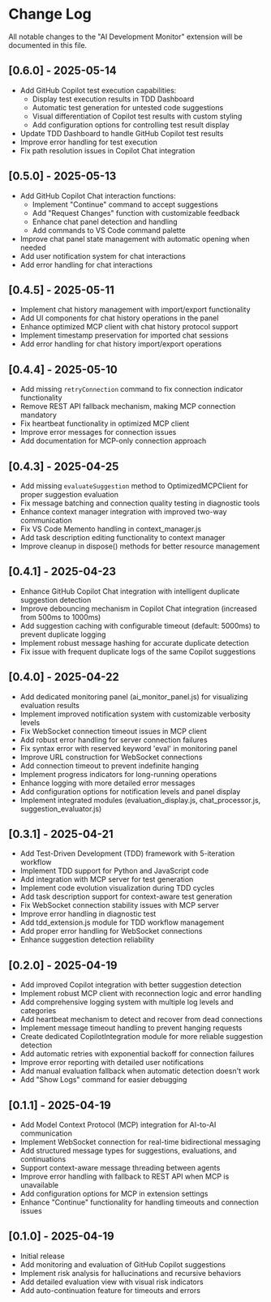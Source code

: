 # Change Log

All notable changes to the "AI Development Monitor" extension will be documented in this file.

## [0.6.0] - 2025-05-14

- Add GitHub Copilot test execution capabilities:
  - Display test execution results in TDD Dashboard
  - Automatic test generation for untested code suggestions
  - Visual differentiation of Copilot test results with custom styling
  - Add configuration options for controlling test result display
- Update TDD Dashboard to handle GitHub Copilot test results
- Improve error handling for test execution
- Fix path resolution issues in Copilot Chat integration

## [0.5.0] - 2025-05-13

- Add GitHub Copilot Chat interaction functions:
  - Implement "Continue" command to accept suggestions
  - Add "Request Changes" function with customizable feedback
  - Enhance chat panel detection and handling
  - Add commands to VS Code command palette
- Improve chat panel state management with automatic opening when needed
- Add user notification system for chat interactions
- Add error handling for chat interactions

## [0.4.5] - 2025-05-11

- Implement chat history management with import/export functionality
- Add UI components for chat history operations in the panel
- Enhance optimized MCP client with chat history protocol support
- Implement timestamp preservation for imported chat sessions
- Add error handling for chat history import/export operations

## [0.4.4] - 2025-05-10

- Add missing `retryConnection` command to fix connection indicator functionality
- Remove REST API fallback mechanism, making MCP connection mandatory
- Fix heartbeat functionality in optimized MCP client
- Improve error messages for connection issues
- Add documentation for MCP-only connection approach

## [0.4.3] - 2025-04-25

- Add missing `evaluateSuggestion` method to OptimizedMCPClient for proper suggestion evaluation
- Fix message batching and connection quality testing in diagnostic tools
- Enhance context manager integration with improved two-way communication
- Fix VS Code Memento handling in context_manager.js
- Add task description editing functionality to context manager
- Improve cleanup in dispose() methods for better resource management

## [0.4.1] - 2025-04-23

- Enhance GitHub Copilot Chat integration with intelligent duplicate suggestion detection
- Improve debouncing mechanism in Copilot Chat integration (increased from 500ms to 1000ms)
- Add suggestion caching with configurable timeout (default: 5000ms) to prevent duplicate logging
- Implement robust message hashing for accurate duplicate detection
- Fix issue with frequent duplicate logs of the same Copilot suggestions

## [0.4.0] - 2025-04-22

- Add dedicated monitoring panel (ai_monitor_panel.js) for visualizing evaluation results
- Implement improved notification system with customizable verbosity levels
- Fix WebSocket connection timeout issues in MCP client
- Add robust error handling for server connection failures
- Fix syntax error with reserved keyword 'eval' in monitoring panel
- Improve URL construction for WebSocket connections
- Add connection timeout to prevent indefinite hanging
- Implement progress indicators for long-running operations
- Enhance logging with more detailed error messages
- Add configuration options for notification levels and panel display
- Implement integrated modules (evaluation_display.js, chat_processor.js, suggestion_evaluator.js)

## [0.3.1] - 2025-04-21

- Add Test-Driven Development (TDD) framework with 5-iteration workflow
- Implement TDD support for Python and JavaScript code
- Add integration with MCP server for test generation
- Implement code evolution visualization during TDD cycles
- Add task description support for context-aware test generation
- Fix WebSocket connection stability issues with MCP server
- Improve error handling in diagnostic test
- Add tdd_extension.js module for TDD workflow management
- Add proper error handling for WebSocket connections
- Enhance suggestion detection reliability

## [0.2.0] - 2025-04-19

- Add improved Copilot integration with better suggestion detection
- Implement robust MCP client with reconnection logic and error handling
- Add comprehensive logging system with multiple log levels and categories
- Add heartbeat mechanism to detect and recover from dead connections
- Implement message timeout handling to prevent hanging requests
- Create dedicated CopilotIntegration module for more reliable suggestion detection
- Add automatic retries with exponential backoff for connection failures
- Improve error reporting with detailed user notifications
- Add manual evaluation fallback when automatic detection doesn't work
- Add "Show Logs" command for easier debugging

## [0.1.1] - 2025-04-19

- Add Model Context Protocol (MCP) integration for AI-to-AI communication
- Implement WebSocket connection for real-time bidirectional messaging
- Add structured message types for suggestions, evaluations, and continuations
- Support context-aware message threading between agents
- Improve error handling with fallback to REST API when MCP is unavailable
- Add configuration options for MCP in extension settings
- Enhance "Continue" functionality for handling timeouts and connection issues

## [0.1.0] - 2025-04-19

- Initial release
- Add monitoring and evaluation of GitHub Copilot suggestions
- Implement risk analysis for hallucinations and recursive behaviors
- Add detailed evaluation view with visual risk indicators
- Add auto-continuation feature for timeouts and errors
